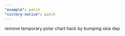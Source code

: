 ```yaml
---
"example": patch
"victory-native": patch
---
```


remove temporary polar chart hack by bumping skia dep
